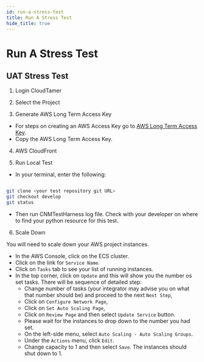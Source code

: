 ```yaml
---
id: run-a-stress-test
title: Run A Stress Test
hide_title: true
---
```


# Run A Stress Test

## UAT Stress Test

1. Login CloudTamer

2. Select the Project

3. Generate AWS Long Term Access Key

* For steps on creating an AWS Access Key go to [AWS Long Term Access Key](../operator-docs/aws-long-term-access-key).
* Copy the AWS Long Term Access Key.

4. AWS CloudFront

5. Run Local Test

* In your terminal, enter the following:

```bash

git clone <your test repository git URL>
git checkout develop
git status

```

* Then run CNMTestHarness log file. Check with your developer on where to find your python resource for this test.

6. Scale Down

You will need to scale down your AWS project instances.

* In the AWS Console, click on the ECS cluster.
* Click on the link for `Service Name`.
* Click on `Tasks` tab to see your list of running instances.
* In the top corner, click on `Update` and this will show you the number os set tasks. There will be sequence of detailed step:
  * Change number of tasks (your integrator may advise you on what that number should be) and proceed to the next `Next Step`,
  * Click on `Configure Network Page`,
  * Click on `Set Auto Scaling Page`,
  * Click on `Review Page` and then select `Update Service` button.
  * Please wait for the instances to drop down to the number you had set.
  * On the left-side menu, select `Auto Scaling - Auto Scaling Groups`.
  * Under the `Actions` menu, click `Edit`.
  * Change capacity to 1 and then select `Save`. The instances should shut down to 1.
